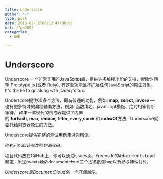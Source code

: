 ```yaml
---
title: Underscore
author: "-"
type: post
date: 2013-02-02T06:12:47+00:00
url: /?p=5094
categories:
  - Web

---
```

# Underscore
Underscore 一个非常实用的JavaScript库，提供许多编程功能的支持，就像你期望 Prototype.js (或者 Ruby), 有这些功能且不扩展任何JavaScript的原生对象。 It's the tie to go along with jQuery's tux.

Underscore提供60多个方法，即有普通的功能，例如: **map**, **select**, **invoke** — 也有更多特殊的编程辅助方法，例如: 函数绑定、javascript模板、绝对相等判断等待。 如果一些现代的浏览器提供了内置的 **forEach**, **map**, **reduce**, **filter**, **every**,**some** 和 **indexOf**方法，Underscore就委托给浏览器原生的方法。

Underscore提供完整的测试用例集供你精读。

你也可以阅读有注释的源代码。

项目代码放在GitHub上，你可以通过issues页、Freenode的<tt>#documentcloud</tt>频道、发送tweets给@documentcloud三个途径报告bug以及参与特性讨论。

_Underscore是DocumentCloud的一个开源组件。_